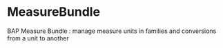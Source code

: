 MeasureBundle
=============

BAP Measure Bundle : manage measure units in families and conversions from a unit to another